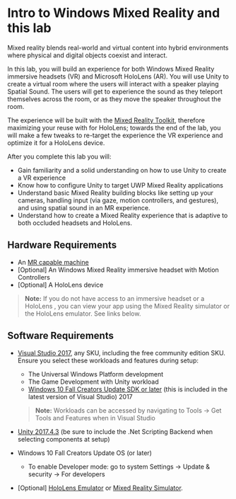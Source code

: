 # Intro to Windows Mixed Reality and this lab

Mixed reality blends real-world and virtual content into hybrid environments where physical and digital objects coexist and interact.  

In this lab, you will build an experience for both Windows Mixed Reality immersive headsets (VR) and Microsoft HoloLens (AR). You will use Unity to create a virtual room where the users will interact with a speaker playing Spatial Sound. The users will get to experience the sound as they teleport themselves across the room, or as they move the speaker throughout the room. 

The experience will be built with the [Mixed Reality Toolkit](https://github.com/microsoft/mixedrealitytoolkit-unity), therefore maximizing your reuse with for HoloLens; towards the end of the lab, you will make a few tweaks to re-target the experience the VR experience and optimize it for a HoloLens device.    

After you complete this lab you will:
       
* Gain familiarity and a solid understanding on how to use Unity to create a VR experience    
* Know how to configure Unity to target UWP Mixed Reality applications   
* Understand basic Mixed Reality building blocks like setting up your cameras, handling input (via gaze, motion controllers, and gestures), and using spatial sound in an MR experience.  
* Understand how to create a Mixed Reality experience that is adaptive to both occluded headsets and HoloLens. 


## Hardware Requirements

* An [MR capable machine](https://docs.microsoft.com/en-us/windows/mixed-reality/install-the-tools#system-requirements)
* [Optional] An Windows Mixed Reality immersive headset with Motion Controllers
* [Optional] A HoloLens device
>**Note:** If you do not have access to an immersive headset or a HoloLens , you can view your app using the Mixed Reality simulator or the HoloLens emulator. See links below. 

## Software Requirements
* [Visual Studio 2017](https://www.visualstudio.com/downloads/), any SKU, including the free community edition SKU. Ensure you select these workloads and features during setup: 
    *  The Universal Windows Platform development 
    *  The Game Development with Unity workload
    *  [Windows 10 Fall Creators Update SDK or later](https://developer.microsoft.com/en-US/windows/downloads/windows-10-sdk) (this is included in the latest version of Visual Studio) 2017
	>**Note:** Workloads can be accessed by navigating to Tools -> Get Tools and Features when in Visual Studio

*  [Unity 2017.4.3](https://unity3d.com/get-unity/download/archive) (be sure to include the .Net Scripting Backend when selecting components at setup)
* Windows 10 Fall Creators Update OS (or later) 
    * To enable Developer mode: go to system Settings -> Update & security -> For developers
* [Optional] [HoloLens Emulator](https://docs.microsoft.com/en-us/windows/mixed-reality/using-the-hololens-emulator) or [Mixed Reality Simulator](https://docs.microsoft.com/en-us/windows/mixed-reality/using-the-windows-mixed-reality-simulator). 
